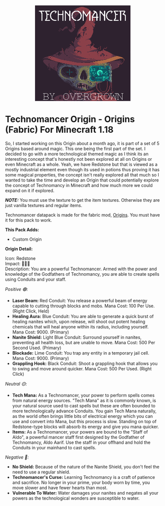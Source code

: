 <p align="center">
  <img src="https://raw.githubusercontent.com/0vergrown/Technomancer-Origin/main/pack.png?raw=true" alt="Technomancer Origin cover"/>
</p>

# Technomancer Origin - Origins (Fabric) For Minecraft 1.18
So, I started working on this Origin about a month ago, it is part of a set of 5 Origins based around magic. This one being the first part of the set. I decided to go with a more technological themed magic as I think its an interesting concept that's honestly not been explored at all on Origins or even Minecraft as a whole. Yeah, we have Redstone but that is viewed as a mostly industrial element even though its used in potions thus proving it has some magical properties, the concept isn't really explored all that much so I wanted to take the time and develop an Origin that could potentially explore the concept of Technomancy in Minecraft and how much more we could expand on it if explored.

***NOTE:*** You must use the texture to get the item textures. Otherwise they are just vanilla textures and regular items.

Technomancer datapack is made for the fabric mod, [Origins](https://www.curseforge.com/minecraft/mc-mods/origins). You must have it for this pack to work.

**This Pack Adds:**
- Custom Origin

**Origin Detail:**

Icon: Redstone <br />
Impact: 🔴🔴🔴 <br />
Description: You are a powerful Technomancer. Armed with the power and knowledge of the Godfathers of Technomancy, you are able to create spells using Conduits and your staff.

*Positive 🟢:*

- **Laser Beam:** Red Conduit: You release a powerful beam of energy capable to cutting through blocks and mobs. Mana Cost: 100 Per Use. (Right Click, Held)
- **Healing Aura:** Blue Conduit: You are able to generate a quick burst of healing nanites which, upon release, will shoot out potent healing chemicals that will heal anyone within its radius, including yourself. Mana Cost: 9000. (Primary)
- **Nanite Shield:** Light Blue Conduit: Surround yourself in nanites, preventing all health loss, but are unable to move. Mana Cost: 500 Per Second Used. (Primary)
- **Blockade:** Lime Conduit: You trap any entity in a temporary jail cell. Mana Cost: 9000. (Primary)
- **Grappling Hook:** Black Conduit: Shoot a grappling hook that allows you to swing and move around quicker. Mana Cost: 500 Per Used. (Right Click)

*Neutral 🟡:*

- **Tech Mana:** As a Technomancer, your power to perform spells comes from natural energy sources. "Tech Mana" as it is commonly known, is your natural source used to cast spells but these are often bounded to more technologically advance Conduits. You gain Tech Mana naturally, as the world often brings little bits of electrical energy which you can use and convert into Mana, but this process is slow. Standing on top of Redstone-type blocks will absorb its energy and give you mana quicker.
- **Items:** As a Technomancer, your powers are bound to the "Staff of Aldo", a powerful mancer staff first designed by the Godfather of Technomancy, Aldo Aarif. Use the staff in your offhand and hold the Conduits in your mainhand to cast spells.

*Negative 🔴:*

- **No Shield:** Because of the nature of the Nanite Shield, you don't feel the need to use a regular shield.
- **Technomancer's Curse:** Learning Technomancy is a craft of patience and sacrifice. No longer in your prime, your body worn by time, you move slower and have fewer hearts than most.
- **Vulnerable To Water:** Water damages your nanites and negates all your powers as the technological wonders are susceptible to water.
